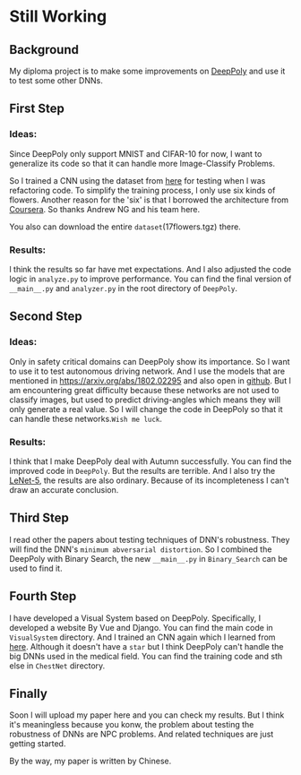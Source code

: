 # Still Working

## Background
My diploma project is to make some improvements on [DeepPoly](https://github.com/eth-sri/eran)
and use it to test some other DNNs.

## First Step

### Ideas:
Since DeepPoly only support MNIST and CIFAR-10 for now, l want to generalize its code so that
it can handle more Image-Classify Problems.

So l trained a CNN using the dataset from [here](http://www.robots.ox.ac.uk/~vgg/data/) for testing when l was refactoring 
code. To simplify the training process, l only use six kinds of flowers. Another reason for the 'six' is
that l borrowed the architecture from [Coursera](https://www.coursera.org/learn/convolutional-neural-networks/home/welcome).
So thanks Andrew NG and his team here.

You also can download the entire `dataset`(17flowers.tgz) there.
### Results:
l think the results so far have met expectations. And l also adjusted the code logic in `analyze.py` to improve performance.
You can find the final version of `__main__.py` and `analyzer.py` in the root directory of `DeepPoly`. 
## Second Step
### Ideas:
Only in safety critical domains can DeepPoly show its importance. So 
l want to use it to test autonomous driving network. And l 
use the models that are mentioned in <https://arxiv.org/abs/1802.02295>
and also open in [github](https://github.com/udacity/self-driving-car).
But l am encountering great difficulty because these networks are not used
to classify images, but used to predict driving-angles which means they will only
generate a real value. So l will change the code in DeepPoly so that it 
can handle these networks.`Wish me luck`.
### Results:
l think that l make DeepPoly deal with Autumn successfully. You can find the improved code in `DeepPoly`.
But the results are terrible. And l also try the [LeNet-5](https://github.com/ganyc717/LeNet), the results are also ordinary. 
Because of its incompleteness l can't draw an accurate conclusion.
## Third Step
l read other the papers about testing techniques of DNN's robustness. They will find the DNN's 
`minimum abversarial distortion`. So l combined the DeepPoly with Binary Search, the new `__main__.py` in `Binary_Search`
can be used to find it.
## Fourth Step 
l have developed a Visual System based on DeepPoly. Specifically, I developed a website By Vue and Django.
You can find the main code in `VisualSystem` directory. And l trained an CNN again which l learned from [here](https://github.com/ameyas1/CNN_Medical_Pneumonia).
Although it doesn't have a `star` but l think DeepPoly can't handle the big DNNs used in the medical field.
You can find the training code and sth else in `ChestNet` directory.
## Finally
Soon l will upload my paper here and you can check my results. But l think it's meaningless because you konw, the problem about testing
the robustness of DNNs are NPC problems. And related techniques are just getting started. 

By the way, my paper is written by Chinese.